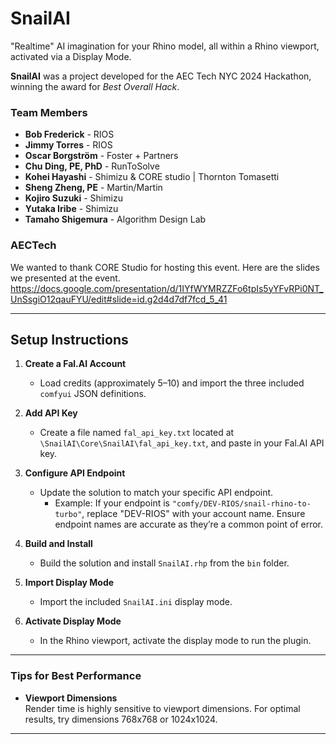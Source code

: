 # SnailAI

"Realtime" AI imagination for your Rhino model, all within a Rhino viewport, activated via a Display Mode.

**SnailAI** was a project developed for the AEC Tech NYC 2024 Hackathon, winning the award for *Best Overall Hack*.

### Team Members

- **Bob Frederick** - RIOS
- **Jimmy Torres** - RIOS
- **Oscar Borgström** - Foster + Partners
- **Chu Ding, PE, PhD** - RunToSolve
- **Kohei Hayashi** - Shimizu & CORE studio | Thornton Tomasetti
- **Sheng Zheng, PE** - Martin/Martin
- **Kojiro Suzuki** - Shimizu
- **Yutaka Iribe** - Shimizu
- **Tamaho Shigemura** - Algorithm Design Lab

### AECTech
We wanted to thank CORE Studio for hosting this event. 
Here are the slides we presented at the event. 
https://docs.google.com/presentation/d/1IYfWYMRZZFo6tpIs5yYFvRPi0NT_UnSsgiO12qauFYU/edit#slide=id.g2d4d7df7fcd_5_41


---

## Setup Instructions

1. **Create a Fal.AI Account**  
   - Load credits (approximately $5–$10) and import the three included `comfyui` JSON definitions.

2. **Add API Key**  
   - Create a file named `fal_api_key.txt` located at `\SnailAI\Core\SnailAI\fal_api_key.txt`, and paste in your Fal.AI API key.

3. **Configure API Endpoint**  
   - Update the solution to match your specific API endpoint.  
     - Example: If your endpoint is `"comfy/DEV-RIOS/snail-rhino-to-turbo"`, replace "DEV-RIOS" with your account name. Ensure endpoint names are accurate as they’re a common point of error.

4. **Build and Install**  
   - Build the solution and install `SnailAI.rhp` from the `bin` folder.

5. **Import Display Mode**  
   - Import the included `SnailAI.ini` display mode.

6. **Activate Display Mode**  
   - In the Rhino viewport, activate the display mode to run the plugin.

---

### Tips for Best Performance

- **Viewport Dimensions**  
  Render time is highly sensitive to viewport dimensions. For optimal results, try dimensions 768x768 or 1024x1024.

---
